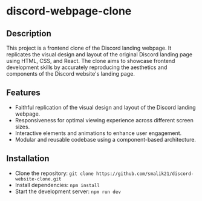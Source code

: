 # discord-webpage-clone

## Description
This project is a frontend clone of the Discord landing webpage. It replicates the visual design and layout of the original Discord landing page using HTML, CSS, and React. The clone aims to showcase frontend development skills by accurately reproducing the aesthetics and components of the Discord website's landing page.

## Features
- Faithful replication of the visual design and layout of the Discord landing webpage.
- Responsiveness for optimal viewing experience across different screen sizes.
- Interactive elements and animations to enhance user engagement.
- Modular and reusable codebase using a component-based architecture.
  
## Installation
- Clone the repository: `git clone https://github.com/smalik21/discord-website-clone.git`
- Install dependencies: `npm install`
- Start the development server: `npm run dev`
